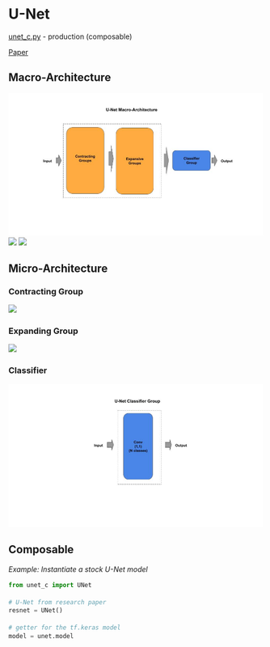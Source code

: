 
# U-Net

[unet_c.py](unet_c.py) - production (composable)

[Paper](https://arxiv.org/pdf/1505.04597.pdf)

## Macro-Architecture

<img src='macro.jpg'>

<img src='macro-contact.jpg'>

<img src='macro_expand.jpg'>

## Micro-Architecture

### Contracting Group

<img src='contract-group.jpg'>

### Expanding Group

<img src='expand-group.jpg'>

### Classifier

<img src="classifier.jpg">

## Composable

*Example: Instantiate a stock U-Net model*

```python
from unet_c import UNet

# U-Net from research paper
resnet = UNet()

# getter for the tf.keras model
model = unet.model
```
